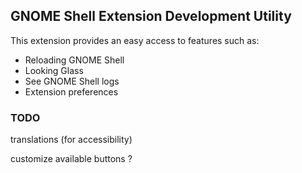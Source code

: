 ## GNOME Shell Extension Development Utility

This extension provides an easy access to features such as:

- Reloading GNOME Shell
- Looking Glass
- See GNOME Shell logs
- Extension preferences

### TODO

translations (for accessibility)

customize available buttons ?
